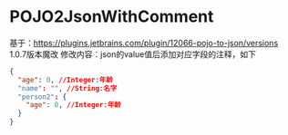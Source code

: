 # POJO2JsonWithComment
基于：https://plugins.jetbrains.com/plugin/12066-pojo-to-json/versions 1.0.7版本魔改
修改内容：json的value值后添加对应字段的注释，如下
```json
{
  "age": 0, //Integer:年龄
  "name": "", //String:名字
  "person2": {
    "age": 0, //Integer:年龄
  }
}
```
